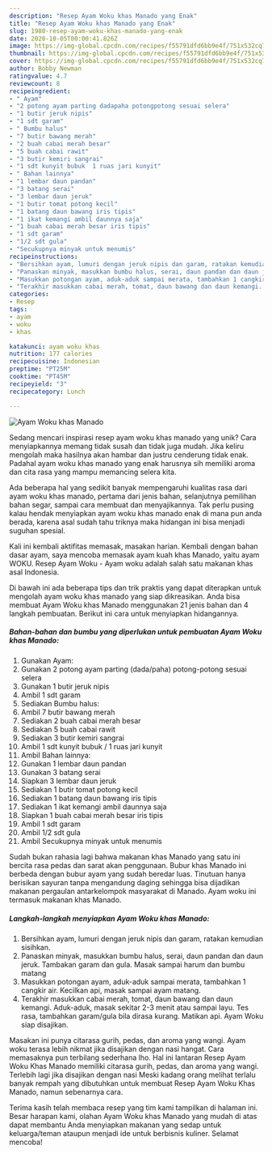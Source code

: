 ```yaml
---
description: "Resep Ayam Woku khas Manado yang Enak"
title: "Resep Ayam Woku khas Manado yang Enak"
slug: 1980-resep-ayam-woku-khas-manado-yang-enak
date: 2020-10-05T00:00:41.826Z
image: https://img-global.cpcdn.com/recipes/f55791dfd6bb9e4f/751x532cq70/ayam-woku-khas-manado-foto-resep-utama.jpg
thumbnail: https://img-global.cpcdn.com/recipes/f55791dfd6bb9e4f/751x532cq70/ayam-woku-khas-manado-foto-resep-utama.jpg
cover: https://img-global.cpcdn.com/recipes/f55791dfd6bb9e4f/751x532cq70/ayam-woku-khas-manado-foto-resep-utama.jpg
author: Bobby Newman
ratingvalue: 4.7
reviewcount: 8
recipeingredient:
- " Ayam"
- "2 potong ayam parting dadapaha potongpotong sesuai selera"
- "1 butir jeruk nipis"
- "1 sdt garam"
- " Bumbu halus"
- "7 butir bawang merah"
- "2 buah cabai merah besar"
- "5 buah cabai rawit"
- "3 butir kemiri sangrai"
- "1 sdt kunyit bubuk  1 ruas jari kunyit"
- " Bahan lainnya"
- "1 lembar daun pandan"
- "3 batang serai"
- "3 lembar daun jeruk"
- "1 butir tomat potong kecil"
- "1 batang daun bawang iris tipis"
- "1 ikat kemangi ambil daunnya saja"
- "1 buah cabai merah besar iris tipis"
- "1 sdt garam"
- "1/2 sdt gula"
- "Secukupnya minyak untuk menumis"
recipeinstructions:
- "Bersihkan ayam, lumuri dengan jeruk nipis dan garam, ratakan kemudian sisihkan."
- "Panaskan minyak, masukkan bumbu halus, serai, daun pandan dan daun jeruk. Tambakan garam dan gula. Masak sampai harum dan bumbu matang"
- "Masukkan potongan ayam, aduk-aduk sampai merata, tambahkan 1 cangkir air. Kecilkan api, masak sampai ayam matang."
- "Terakhir masukkan cabai merah, tomat, daun bawang dan daun kemangi. Aduk-aduk, masak sekitar 2-3 menit atau sampai layu. Tes rasa, tambahkan garam/gula bila dirasa kurang. Matikan api. Ayam Woku siap disajikan."
categories:
- Resep
tags:
- ayam
- woku
- khas

katakunci: ayam woku khas 
nutrition: 177 calories
recipecuisine: Indonesian
preptime: "PT25M"
cooktime: "PT45M"
recipeyield: "3"
recipecategory: Lunch

---
```



![Ayam Woku khas Manado](https://img-global.cpcdn.com/recipes/f55791dfd6bb9e4f/751x532cq70/ayam-woku-khas-manado-foto-resep-utama.jpg)

Sedang mencari inspirasi resep ayam woku khas manado yang unik? Cara menyiapkannya memang tidak susah dan tidak juga mudah. Jika keliru mengolah maka hasilnya akan hambar dan justru cenderung tidak enak. Padahal ayam woku khas manado yang enak harusnya sih memiliki aroma dan cita rasa yang mampu memancing selera kita.

Ada beberapa hal yang sedikit banyak mempengaruhi kualitas rasa dari ayam woku khas manado, pertama dari jenis bahan, selanjutnya pemilihan bahan segar, sampai cara membuat dan menyajikannya. Tak perlu pusing kalau hendak menyiapkan ayam woku khas manado enak di mana pun anda berada, karena asal sudah tahu triknya maka hidangan ini bisa menjadi suguhan spesial.

Kali ini kembali aktifitas memasak, masakan harian. Kembali dengan bahan dasar ayam, saya mencoba memasak ayam kuah khas Manado, yaitu ayam WOKU. Resep Ayam Woku - Ayam woku adalah salah satu makanan khas asal Indonesia.


Di bawah ini ada beberapa tips dan trik praktis yang dapat diterapkan untuk mengolah ayam woku khas manado yang siap dikreasikan. Anda bisa membuat Ayam Woku khas Manado menggunakan 21 jenis bahan dan 4 langkah pembuatan. Berikut ini cara untuk menyiapkan hidangannya.

<!--inarticleads1-->

##### Bahan-bahan dan bumbu yang diperlukan untuk pembuatan Ayam Woku khas Manado:

1. Gunakan  Ayam:
1. Gunakan 2 potong ayam parting (dada/paha) potong-potong sesuai selera
1. Gunakan 1 butir jeruk nipis
1. Ambil 1 sdt garam
1. Sediakan  Bumbu halus:
1. Ambil 7 butir bawang merah
1. Sediakan 2 buah cabai merah besar
1. Sediakan 5 buah cabai rawit
1. Sediakan 3 butir kemiri sangrai
1. Ambil 1 sdt kunyit bubuk / 1 ruas jari kunyit
1. Ambil  Bahan lainnya:
1. Gunakan 1 lembar daun pandan
1. Gunakan 3 batang serai
1. Siapkan 3 lembar daun jeruk
1. Sediakan 1 butir tomat potong kecil
1. Sediakan 1 batang daun bawang iris tipis
1. Sediakan 1 ikat kemangi ambil daunnya saja
1. Siapkan 1 buah cabai merah besar iris tipis
1. Ambil 1 sdt garam
1. Ambil 1/2 sdt gula
1. Ambil Secukupnya minyak untuk menumis


Sudah bukan rahasia lagi bahwa makanan khas Manado yang satu ini bercita rasa pedas dan sarat akan penggunaan. Bubur khas Manado ini berbeda dengan bubur ayam yang sudah beredar luas. Tinutuan hanya berisikan sayuran tanpa mengandung daging sehingga bisa dijadikan makanan pergaulan antarkelompok masyarakat di Manado. Ayam woku ini termasuk makanan khas Manado. 

<!--inarticleads2-->

##### Langkah-langkah menyiapkan Ayam Woku khas Manado:

1. Bersihkan ayam, lumuri dengan jeruk nipis dan garam, ratakan kemudian sisihkan.
1. Panaskan minyak, masukkan bumbu halus, serai, daun pandan dan daun jeruk. Tambakan garam dan gula. Masak sampai harum dan bumbu matang
1. Masukkan potongan ayam, aduk-aduk sampai merata, tambahkan 1 cangkir air. Kecilkan api, masak sampai ayam matang.
1. Terakhir masukkan cabai merah, tomat, daun bawang dan daun kemangi. Aduk-aduk, masak sekitar 2-3 menit atau sampai layu. Tes rasa, tambahkan garam/gula bila dirasa kurang. Matikan api. Ayam Woku siap disajikan.


Masakan ini punya citarasa gurih, pedas, dan aroma yang wangi. Ayam woku terasa lebih nikmat jika disajikan dengan nasi hangat. Cara memasaknya pun terbilang sederhana lho. Hal ini lantaran Resep Ayam Woku Khas Manado memiliki citarasa gurih, pedas, dan aroma yang wangi. Terlebih lagi jika disajikan dengan nasi Meski kadang orang melihat terlalu banyak rempah yang dibutuhkan untuk membuat Resep Ayam Woku Khas Manado, namun sebenarnya cara. 

Terima kasih telah membaca resep yang tim kami tampilkan di halaman ini. Besar harapan kami, olahan Ayam Woku khas Manado yang mudah di atas dapat membantu Anda menyiapkan makanan yang sedap untuk keluarga/teman ataupun menjadi ide untuk berbisnis kuliner. Selamat mencoba!
